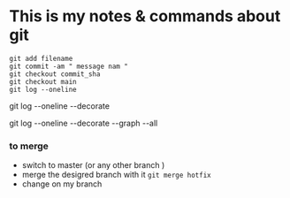 # This is my notes & commands about git
```
git add filename
git commit -am " message nam "
git checkout commit_sha
git checkout main
git log --oneline 
```
git log --oneline --decorate

git log --oneline --decorate --graph --all
### to merge 
- switch to master (or any other branch )
- merge the desigred branch with it
``` git merge hotfix ```
- change on my branch

